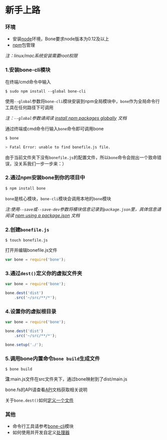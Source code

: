 新手上路
======

### 环境

+ 安装[node](https://nodejs.org)环境，Bone要求node版本为0.12及以上
+ [npm](https://www.npmjs.com/)包管理

*注：linux/mac系统安装需要root权限*

### 1.安装bone-cli模块

在终端/cmd命令中输入

```nohighlight
$ sudo npm install --global bone-cli
```

使用`--global`参数将`bone-cli`模块安装到npm全局模块中，`bone`作为全局命令行工具在任何路径下可调用

*注：`--global`参数请阅读 [install npm packages globally](https://docs.npmjs.com/getting-started/installing-npm-packages-globally) 文档*

通过终端或cmd命令行输入`bone`命令即可调用bone

```bash
$ bone

> Fatal Error: unable to find bonefile.js file.
```

由于当前文件夹下没有`bonefile.js`的配置文件，所以`bone`命令会抛出一个致命错误，没关系我们一步一步来：）

### 2.通过npm安装bone到你的项目中
```bash
$ npm install bone
```

`bone`是核心模块，`bone-cli`模块会调用本地的`bone`模块

*注:使用`--save`或`--save-dev`参数将模块信息记录到`package.json`里，具体信息请阅读 [npm using a package.json](https://docs.npmjs.com/getting-started/using-a-package.json) 文档*

### 2.创建`bonefile.js`
```shell
$ touch bonefile.js
```
打开并编辑bonefile.js文件
```javascript
var bone = require('bone');
```
### 3.通过`dest()`定义你的虚拟文件夹
```javascript
var bone = require('bone');

bone.dest('dist')
    .src('~/src/**/*');
```
### 4.设置你的虚拟根目录
```javascript
var bone = require('bone');

bone.dest('dist')
    .src('~/src/**/*');

bone.setup('./');
```
### 5.调用bone内置命令`bone build`生成文件
```shell
$ bone build
```
**注**:main.js文件在src文件夹下，通过bone映射到了dist/main.js

bone.fs的API请查看[API](https://github.com/wyicwx/bone/blob/master/docs/api.md)文档获取相关说明

关于`bone.dest()`如何[定义一个文件](https://github.com/wyicwx/bone/blob/master/docs/file.md)

### 其他

+ 命令行工具请参考[bone-cli](https://github.com/wyicwx/bone-cli)模块
+ 如何使用并开发自定义[处理器](https://github.com/wyicwx/bone/blob/master/docs/plugin.md)